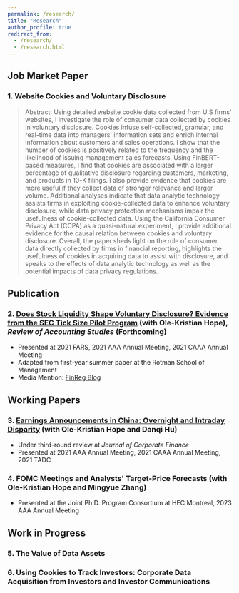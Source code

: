 ```yaml
---
permalink: /research/
title: "Research"
author_profile: true
redirect_from: 
  - /research/
  - /research.html
---
```


## Job Market Paper
### 1. Website Cookies and Voluntary Disclosure
> Abstract: Using detailed website cookie data collected from U.S firms' websites, I investigate the role of consumer data collected by cookies in voluntary disclosure. Cookies infuse self-collected, granular, and real-time data into managers' information sets and enrich internal information about customers and sales operations. I show that the number of cookies is positively related to the frequency and the likelihood of issuing management sales forecasts. Using FinBERT-based measures, I find that cookies are associated with a larger percentage of qualitative disclosure regarding customers, marketing, and products in 10-K filings. I also provide evidence that cookies are more useful if they collect data of stronger relevance and larger volume. Additional analyses indicate that data analytic technology assists firms in exploiting cookie-collected data to enhance voluntary disclosure, while data privacy protection mechanisms impair the usefulness of cookie-collected data. Using the California Consumer Privacy Act (CCPA) as a quasi-natural experiment, I provide additional evidence for the causal relation between cookies and voluntary disclosure. Overall, the paper sheds light on the role of consumer data directly collected by firms in financial reporting, highlights the usefulness of cookies in acquiring data to assist with disclosure, and speaks to the effects of data analytic technology as well as the potential impacts of data privacy regulations.


## Publication
### 2. [Does Stock Liquidity Shape Voluntary Disclosure? Evidence from the SEC Tick Size Pilot Program](https://link.springer.com/article/10.1007/s11142-022-09686-0) (with Ole-Kristian Hope), _Review of Accounting Studies_ (Forthcoming)

* Presented at 2021 FARS, 2021 AAA Annual Meeting, 2021 CAAA Annual Meeting
* Adapted from first-year summer paper at the Rotman School of Management
* Media Mention: [FinReg Blog](https://sites.duke.edu/thefinregblog/2021/11/04/does-stock-liquidity-shape-voluntary-disclosure-evidence-from-the-sec-tick-size-pilot-program/) 

## Working Papers
### 3. [Earnings Announcements in China: Overnight and Intraday Disparity](https://papers.ssrn.com/sol3/papers.cfm?abstract_id=4501822) (with Ole-Kristian Hope and Danqi Hu)
* Under third-round review at _Journal of Corporate Finance_
* Presented at 2021 AAA Annual Meeting, 2021 CAAA Annual Meeting, 2021 TADC

### 4. FOMC Meetings and Analysts' Target-Price Forecasts (with Ole-Kristian Hope and Mingyue Zhang)
* Presented at the Joint Ph.D. Program Consortium at HEC Montreal, 2023 AAA Annual Meeting

## Work in Progress

### 5. The Value of Data Assets
### 6. Using Cookies to Track Investors: Corporate Data Acquisition from Investors and Investor Communications 
